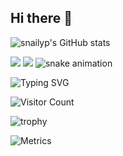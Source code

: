 ## Hi there 👋
![snailyp's GitHub stats](https://github-readme-stats.vercel.app/api?username=snailyp&show_icons=true&theme=radical)

<img src="https://img.shields.io/badge/Java-ED8B00?logo=openjdk&logoColor=white" />
<img src="https://img.shields.io/badge/Python-3776AB?logo=python&logoColor=white" />

<picture>
  <source media="(prefers-color-scheme: dark)" srcset="github-contribution-grid-snake-dark.svg">
  <source media="(prefers-color-scheme: light)" srcset="github-contribution-grid-snake.svg">
  <img alt="snake animation" src="github-contribution-grid-snake.svg">
</picture>

![Typing SVG](https://readme-typing-svg.demolab.com/?lines=Hello+World!;Welcome+to+My+Profile!)

![Visitor Count](https://visitor-badge.glitch.me/badge?page_id=snailyp)

![trophy](https://github-profile-trophy.vercel.app/?username=snailyp&column=7)

![Metrics](/github-metrics.svg)
